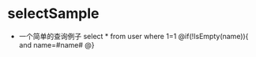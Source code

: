 selectSample
===
* 一个简单的查询例子
	select * from user where 1=1
	@if(!IsEmpty(name)){
		and name=#name#
	@}
	